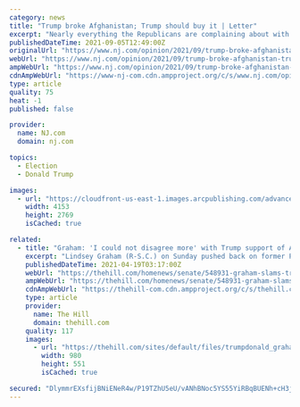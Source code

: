 ```yaml
---
category: news
title: "Trump broke Afghanistan; Trump should buy it | Letter"
excerpt: "Nearly everything the Republicans are complaining about with respect to Afghanistan happened or was approved last year, when Donald Trump was president. But, the Republicans largely ignored this, because it was their president who engineered the concessions."
publishedDateTime: 2021-09-05T12:49:00Z
originalUrl: "https://www.nj.com/opinion/2021/09/trump-broke-afghanistan-trump-should-buy-it-letter.html"
webUrl: "https://www.nj.com/opinion/2021/09/trump-broke-afghanistan-trump-should-buy-it-letter.html"
ampWebUrl: "https://www.nj.com/opinion/2021/09/trump-broke-afghanistan-trump-should-buy-it-letter.html?outputType=amp"
cdnAmpWebUrl: "https://www-nj-com.cdn.ampproject.org/c/s/www.nj.com/opinion/2021/09/trump-broke-afghanistan-trump-should-buy-it-letter.html?outputType=amp"
type: article
quality: 75
heat: -1
published: false

provider:
  name: NJ.com
  domain: nj.com

topics:
  - Election
  - Donald Trump

images:
  - url: "https://cloudfront-us-east-1.images.arcpublishing.com/advancelocal/UNMHV2RP3FBNLDQVKFNELOHHSU.jpg"
    width: 4153
    height: 2769
    isCached: true

related:
  - title: "Graham: 'I could not disagree more' with Trump support of Afghanistan troop withdrawal"
    excerpt: "Lindsey Graham (R-S.C.) on Sunday pushed back on former President Trump 's support for removing all troops from Afghanistan, writing on Twitter that he “could not disagree more with former President Trump regarding his support for President Biden ’s withdrawal of all forces from Afghanistan against sound military advice."
    publishedDateTime: 2021-04-19T03:17:00Z
    webUrl: "https://thehill.com/homenews/senate/548931-graham-slams-trump-support-for-afghanistan-troop-withdrawal-i-could-not"
    ampWebUrl: "https://thehill.com/homenews/senate/548931-graham-slams-trump-support-for-afghanistan-troop-withdrawal-i-could-not?amp"
    cdnAmpWebUrl: "https://thehill-com.cdn.ampproject.org/c/s/thehill.com/homenews/senate/548931-graham-slams-trump-support-for-afghanistan-troop-withdrawal-i-could-not?amp"
    type: article
    provider:
      name: The Hill
      domain: thehill.com
    quality: 117
    images:
      - url: "https://thehill.com/sites/default/files/trumpdonald_grahamlindsey_11062019getty.jpg"
        width: 980
        height: 551
        isCached: true

secured: "DlymmrEXsfijBNiENeR4w/P19TZhU5eU/vANhBNoc5YS55YiRBqBUENh+cH3jWKX9u2pllSxUtQICyOV/A732MK7deFW6LD3yE5SgnqKuSTO4mdiTXFz8Si1XAHioFrrHq3WNCqvocWvCPKbVWcA618n6z+AW3cKyKYUtI1p1g1HLQddA9uSI6+kvXkCgZhJeg+55WGYV2TnyhKmTiepm+Scvj9ry6NWixF1W3YxvMBwDxZjkfjZrmibxEm/0okpWzcVaLM2ow/wBI1EsARkPzekdjFLC5NHvjCE2QQkjH9vfL7NXx9qTZTzQQcLRvNv9N6yHVWWwrK4BBQkZ9O7esE+YSXqn7Tv1JN1hUlyayk=;/mkirkgqL3Vp33jUmnlGDA=="
---
```


